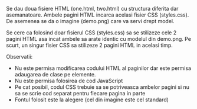 Se dau doua fisiere HTML (one.html, two.html) cu structura diferita dar asemanatoare. Ambele pagini HTML incarca acelasi fisier CSS (styles.css). De asemenea se da o imagine (demo.png) care va servi drept model.

Se cere ca folosind doar fisierul CSS (styles.css) sa se stilizeze cele 2 pagini HTML asa incat ambele sa arate identic cu modelul din demo.png. Pe scurt, un singur fisier CSS sa stilizeze 2 pagini HTML in acelasi timp.

Observatii:
* Nu este permisa modificarea codului HTML al paginilor dar este permisa adaugarea de clase pe elemente.
* Nu este permisa folosirea de cod JavaScript
* Pe cat posibil, codul CSS trebuie sa se potriveasca ambelor pagini si nu sa se scrie cod separat pentru fiecare pagina in parte
* Fontul folosit este la alegere (cel din imagine este cel standard)
